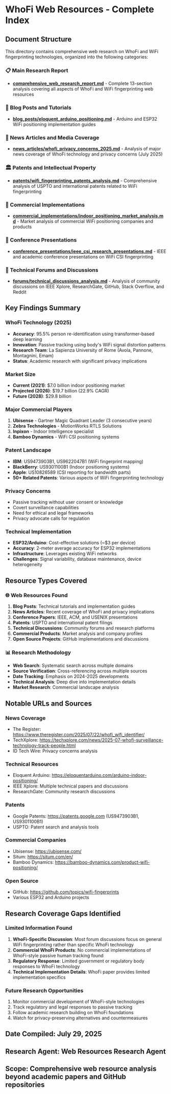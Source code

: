 # WhoFi Web Resources - Complete Index

## Document Structure

This directory contains comprehensive web research on WhoFi and WiFi fingerprinting technologies, organized into the following categories:

### 📋 Main Research Report
- **[comprehensive_web_research_report.md](./comprehensive_web_research_report.md)** - Complete 13-section analysis covering all aspects of WhoFi and WiFi fingerprinting web resources

### 📝 Blog Posts and Tutorials
- **[blog_posts/eloquent_arduino_positioning.md](./blog_posts/eloquent_arduino_positioning.md)** - Arduino and ESP32 WiFi positioning implementation guides

### 📰 News Articles and Media Coverage
- **[news_articles/whofi_privacy_concerns_2025.md](./news_articles/whofi_privacy_concerns_2025.md)** - Analysis of major news coverage of WhoFi technology and privacy concerns (July 2025)

### 🏛️ Patents and Intellectual Property
- **[patents/wifi_fingerprinting_patents_analysis.md](./patents/wifi_fingerprinting_patents_analysis.md)** - Comprehensive analysis of USPTO and international patents related to WiFi fingerprinting

### 🏢 Commercial Implementations
- **[commercial_implementations/indoor_positioning_market_analysis.md](./commercial_implementations/indoor_positioning_market_analysis.md)** - Market analysis of commercial WiFi positioning companies and products

### 🎤 Conference Presentations
- **[conference_presentations/ieee_csi_research_presentations.md](./conference_presentations/ieee_csi_research_presentations.md)** - IEEE and academic conference presentations on WiFi CSI fingerprinting

### 💬 Technical Forums and Discussions
- **[forums/technical_discussions_analysis.md](./forums/technical_discussions_analysis.md)** - Analysis of community discussions on IEEE Xplore, ResearchGate, GitHub, Stack Overflow, and Reddit

## Key Findings Summary

### WhoFi Technology (2025)
- **Accuracy**: 95.5% person re-identification using transformer-based deep learning
- **Innovation**: Passive tracking using body's WiFi signal distortion patterns
- **Research Team**: La Sapienza University of Rome (Avola, Pannone, Montagnini, Emam)
- **Status**: Academic research with significant privacy implications

### Market Size
- **Current (2021)**: $7.0 billion indoor positioning market
- **Projected (2026)**: $19.7 billion (22.9% CAGR)
- **Future (2028)**: $29.8 billion

### Major Commercial Players
1. **Ubisense** - Gartner Magic Quadrant Leader (3 consecutive years)
2. **Zebra Technologies** - MotionWorks RTLS Solutions
3. **Inpixon** - Indoor Intelligence specialist
4. **Bamboo Dynamics** - WiFi CSI positioning systems

### Patent Landscape
- **IBM**: US9473903B1, US9622047B1 (WiFi fingerprint mapping)
- **BlackBerry**: US9301100B1 (Indoor positioning systems)
- **Apple**: US10826589 (CSI reporting for bandwidth parts)
- **50+ Related Patents**: Various aspects of WiFi fingerprinting technology

### Privacy Concerns
- Passive tracking without user consent or knowledge
- Covert surveillance capabilities
- Need for ethical and legal frameworks
- Privacy advocate calls for regulation

### Technical Implementation
- **ESP32/Arduino**: Cost-effective solutions (~$3 per device)
- **Accuracy**: 2-meter average accuracy for ESP32 implementations
- **Infrastructure**: Leverages existing WiFi networks
- **Challenges**: Signal variability, database maintenance, device heterogeneity

## Resource Types Covered

### 🌐 Web Resources Found
1. **Blog Posts**: Technical tutorials and implementation guides
2. **News Articles**: Recent coverage of WhoFi and privacy implications
3. **Conference Papers**: IEEE, ACM, and USENIX presentations
4. **Patents**: USPTO and international patent filings
5. **Technical Discussions**: Community forums and research platforms
6. **Commercial Products**: Market analysis and company profiles
7. **Open Source Projects**: GitHub implementations and discussions

### 📊 Research Methodology
- **Web Search**: Systematic search across multiple domains
- **Source Verification**: Cross-referencing across multiple sources
- **Date Tracking**: Emphasis on 2024-2025 developments
- **Technical Analysis**: Deep dive into implementation details
- **Market Research**: Commercial landscape analysis

## Notable URLs and Sources

### News Coverage
- The Register: https://www.theregister.com/2025/07/22/whofi_wifi_identifier/
- TechXplore: https://techxplore.com/news/2025-07-whofi-surveillance-technology-track-people.html
- ID Tech Wire: Privacy concerns analysis

### Technical Resources
- Eloquent Arduino: https://eloquentarduino.com/arduino-indoor-positioning/
- IEEE Xplore: Multiple technical papers and discussions
- ResearchGate: Community research discussions

### Patents
- Google Patents: https://patents.google.com (US9473903B1, US9301100B1)
- USPTO: Patent search and analysis tools

### Commercial Companies
- Ubisense: https://ubisense.com/
- Situm: https://situm.com/en/
- Bamboo Dynamics: https://bamboo-dynamics.com/product-wifi-positioning/

### Open Source
- GitHub: https://github.com/topics/wifi-fingerprints
- Various ESP32 and Arduino projects

## Research Coverage Gaps Identified

### Limited Information Found
1. **WhoFi-Specific Discussion**: Most forum discussions focus on general WiFi fingerprinting rather than specific WhoFi technology
2. **Commercial WhoFi Products**: No commercial implementations of WhoFi-style passive human tracking found
3. **Regulatory Response**: Limited government or regulatory body responses to WhoFi technology
4. **Technical Implementation Details**: WhoFi paper provides limited implementation specifics

### Future Research Opportunities
1. Monitor commercial development of WhoFi-style technologies
2. Track regulatory and legal responses to passive tracking
3. Follow academic research building on WhoFi foundations
4. Watch for privacy-preserving alternatives and countermeasures

## Date Compiled: July 29, 2025
## Research Agent: Web Resources Research Agent
## Scope: Comprehensive web resource analysis beyond academic papers and GitHub repositories